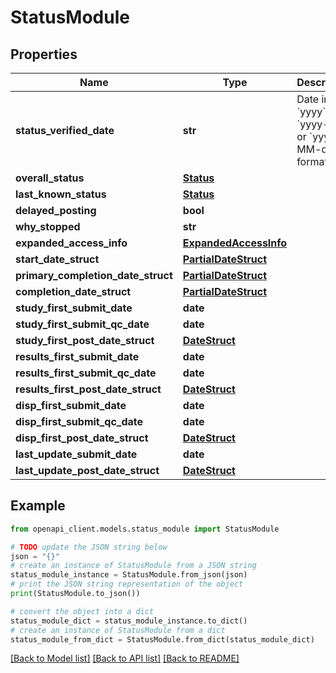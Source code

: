 # StatusModule


## Properties

Name | Type | Description | Notes
------------ | ------------- | ------------- | -------------
**status_verified_date** | **str** | Date in &#x60;yyyy&#x60;, &#x60;yyyy-MM&#x60;, or &#x60;yyyy-MM-dd&#x60; format | [optional] 
**overall_status** | [**Status**](Status.md) |  | [optional] 
**last_known_status** | [**Status**](Status.md) |  | [optional] 
**delayed_posting** | **bool** |  | [optional] 
**why_stopped** | **str** |  | [optional] 
**expanded_access_info** | [**ExpandedAccessInfo**](ExpandedAccessInfo.md) |  | [optional] 
**start_date_struct** | [**PartialDateStruct**](PartialDateStruct.md) |  | [optional] 
**primary_completion_date_struct** | [**PartialDateStruct**](PartialDateStruct.md) |  | [optional] 
**completion_date_struct** | [**PartialDateStruct**](PartialDateStruct.md) |  | [optional] 
**study_first_submit_date** | **date** |  | [optional] 
**study_first_submit_qc_date** | **date** |  | [optional] 
**study_first_post_date_struct** | [**DateStruct**](DateStruct.md) |  | [optional] 
**results_first_submit_date** | **date** |  | [optional] 
**results_first_submit_qc_date** | **date** |  | [optional] 
**results_first_post_date_struct** | [**DateStruct**](DateStruct.md) |  | [optional] 
**disp_first_submit_date** | **date** |  | [optional] 
**disp_first_submit_qc_date** | **date** |  | [optional] 
**disp_first_post_date_struct** | [**DateStruct**](DateStruct.md) |  | [optional] 
**last_update_submit_date** | **date** |  | [optional] 
**last_update_post_date_struct** | [**DateStruct**](DateStruct.md) |  | [optional] 

## Example

```python
from openapi_client.models.status_module import StatusModule

# TODO update the JSON string below
json = "{}"
# create an instance of StatusModule from a JSON string
status_module_instance = StatusModule.from_json(json)
# print the JSON string representation of the object
print(StatusModule.to_json())

# convert the object into a dict
status_module_dict = status_module_instance.to_dict()
# create an instance of StatusModule from a dict
status_module_from_dict = StatusModule.from_dict(status_module_dict)
```
[[Back to Model list]](../README.md#documentation-for-models) [[Back to API list]](../README.md#documentation-for-api-endpoints) [[Back to README]](../README.md)


